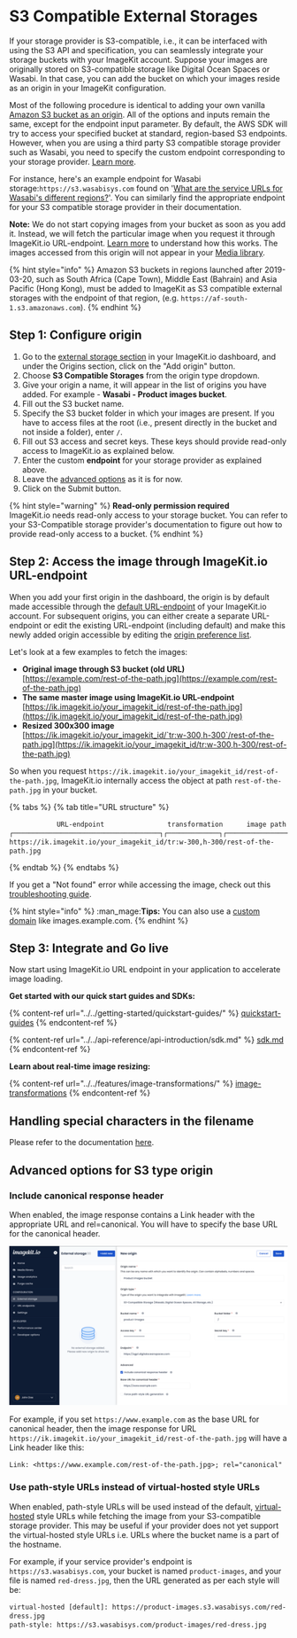 # S3 Compatible External Storages

If your storage provider is S3-compatible, i.e., it can be interfaced with using the S3 API and specification, you can seamlessly integrate your storage buckets with your ImageKit account. Suppose your images are originally stored on S3-compatible storage like Digital Ocean Spaces or Wasabi. In that case, you can add the bucket on which your images reside as an origin in your ImageKit configuration.

Most of the following procedure is identical to adding your own vanilla [Amazon S3 bucket as an origin](https://docs.imagekit.io/integration/configure-origin/amazon-s3-bucket-origin). All of the options and inputs remain the same, except for the endpoint input parameter. By default, the AWS SDK will try to access your specified bucket at standard, region-based S3 endpoints. However, when you are using a third party S3 compatible storage provider such as Wasabi, you need to specify the custom endpoint corresponding to your storage provider. [Learn more](https://docs.aws.amazon.com/AWSJavaScriptSDK/latest/AWS/Endpoint.html).

For instance, here's an example endpoint for Wasabi storage:`https://s3.wasabisys.com` found on '[What are the service URLs for Wasabi's different regions?](https://wasabi-support.zendesk.com/hc/en-us/articles/360015106031-What-are-the-service-URLs-for-Wasabi-s-different-regions-)'. You can similarly find the appropriate endpoint for your S3 compatible storage provider in their documentation.

**Note:** We do not start copying images from your bucket as soon as you add it. Instead, we will fetch the particular image when you request it through ImageKit.io URL-endpoint. [Learn more](../how-it-works.md) to understand how this works. The images accessed from this origin will not appear in your [Media library](../../media-library/overview/).

{% hint style="info" %}
Amazon S3 buckets in regions launched after 2019-03-20, such as South Africa (Cape Town), Middle East (Bahrain) and Asia Pacific (Hong Kong), must be added to ImageKit as S3 compatible external storages with the endpoint of that region, (e.g. `https://af-south-1.s3.amazonaws.com`).
{% endhint %}

## Step 1: Configure origin

1. Go to the [external storage section](https://imagekit.io/dashboard#external-storage) in your ImageKit.io dashboard, and under the Origins section, click on the "Add origin" button.
2. Choose **S3 Compatible Storages** from the origin type dropdown.
3. Give your origin a name, it will appear in the list of origins you have added. For example - **Wasabi - Product images bucket**.
4. Fill out the S3 bucket name.
5. Specify the S3 bucket folder in which your images are present. If you have to access files at the root (i.e., present directly in the bucket and not inside a folder), enter `/`.
6. Fill out S3 access and secret keys. These keys should provide read-only access to ImageKit.io as explained below.
7. Enter the custom **endpoint** for your storage provider as explained above.
8. Leave the [advanced options](amazon-s3-bucket-origin.md#advanced-options-for-s3-type-origin) as it is for now.
9. Click on the Submit button.

{% hint style="warning" %}
**Read-only permission required**\
ImageKit.io needs read-only access to your storage bucket. You can refer to your S3-Compatible storage provider's documentation to figure out how to provide read-only access to a bucket.
{% endhint %}

## Step 2: Access the image through ImageKit.io URL-endpoint

When you add your first origin in the dashboard, the origin is by default made accessible through the [default URL-endpoint](../url-endpoints.md#default-url-endpoint) of your ImageKit.io account. For subsequent origins, you can either create a separate URL-endpoint or edit the existing URL-endpoint (including default) and make this newly added origin accessible by editing the [origin preference list](../url-endpoints.md#image-origin-preference). 

Let's look at a few examples to fetch the images:

* **Original image through S3 bucket (old URL)**\
  [https://example.com/rest-of-the-path.jpg](https://example.com/rest-of-the-path.jpg)
* **The same master image using ImageKit.io URL-endpoint**\
  [https://ik.imagekit.io/your_imagekit_id/rest-of-the-path.jpg](https://ik.imagekit.io/your_imagekit_id/rest-of-the-path.jpg)
* **Resized 300x300 image**\
  [https://ik.imagekit.io/your_imagekit_id/`tr:w-300,h-300`/rest-of-the-path.jpg](https://ik.imagekit.io/your_imagekit_id/tr:w-300,h-300/rest-of-the-path.jpg)

So when you request `https://ik.imagekit.io/your_imagekit_id/rest-of-the-path.jpg`, ImageKit.io internally access the object at path `rest-of-the-path.jpg` in your bucket.

{% tabs %}
{% tab title="URL structure" %}
```markup
            URL-endpoint                transformation      image path                                    
┌─────────────────────────────────────┐┌─────────────┐┌───────────────────┐
https://ik.imagekit.io/your_imagekit_id/tr:w-300,h-300/rest-of-the-path.jpg
```
{% endtab %}
{% endtabs %}

If you get a "Not found" error while accessing the image, check out this [troubleshooting guide](../../limits-and-troubleshooting/404-not-found-error-troubleshooting.md).

{% hint style="info" %}
:man_mage:**Tips:** You can also use a [custom domain](../../testing-and-infrastructure-setup/using-custom-domain-name.md) like images.example.com.
{% endhint %}

## Step 3: Integrate and Go live

Now start using ImageKit.io URL endpoint in your application to accelerate image loading.

**Get started with our quick start guides and SDKs:**

{% content-ref url="../../getting-started/quickstart-guides/" %}
[quickstart-guides](../../getting-started/quickstart-guides/)
{% endcontent-ref %}

{% content-ref url="../../api-reference/api-introduction/sdk.md" %}
[sdk.md](../../api-reference/api-introduction/sdk.md)
{% endcontent-ref %}

**Learn about real-time image resizing:**

{% content-ref url="../../features/image-transformations/" %}
[image-transformations](../../features/image-transformations/)
{% endcontent-ref %}

## Handling special characters in the filename

Please refer to the documentation [here](../amazon-s3-bucket-origin/).

## Advanced options for S3 type origin

### Include canonical response header

When enabled, the image response contains a Link header with the appropriate URL and rel=canonical. You will have to specify the base URL for the canonical header.

![](../../.gitbook/assets/s3-compatible-canonical-header.png)

For example, if you set `https://www.example.com` as the base URL for canonical header, then the image response for URL `https://ik.imagekit.io/your_imagekit_id/rest-of-the-path.jpg` will have a Link header like this:

```http
Link: <https://www.example.com/rest-of-the-path.jpg>; rel="canonical"
```
### Use path-style URLs instead of virtual-hosted style URLs

When enabled, path-style URLs will be used instead of the default, [virtual-hosted](https://docs.aws.amazon.com/AmazonS3/latest/userguide/VirtualHosting.html) style URLs while fetching the image from your S3-compatible storage provider. This may be useful if your provider does not yet support the virtual-hosted style URLs i.e. URLs where the bucket name is a part of the hostname.

For example, if your service provider's endpoint is `https://s3.wasabisys.com`, your bucket is named `product-images`, and your file is named `red-dress.jpg`, then the URL generated as per each style will be:

```markup
virtual-hosted [default]: https://product-images.s3.wasabisys.com/red-dress.jpg
path-style: https://s3.wasabisys.com/product-images/red-dress.jpg
```
